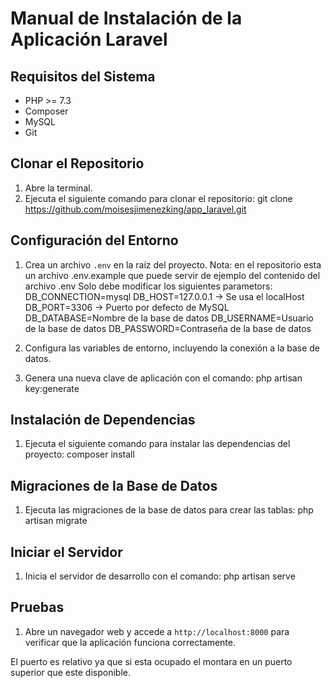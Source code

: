 # Manual de Instalación de la Aplicación Laravel

## Requisitos del Sistema
- PHP >= 7.3
- Composer
- MySQL
- Git


## Clonar el Repositorio
1. Abre la terminal.
2. Ejecuta el siguiente comando para clonar el repositorio: git clone https://github.com/moisesjimenezking/app_laravel.git


## Configuración del Entorno
1. Crea un archivo `.env` en la raíz del proyecto.
Nota: en el repositorio esta un archivo .env.example que puede servir de ejemplo del contenido del archivo .env
    Solo debe modificar los siguientes parametors:
        DB_CONNECTION=mysql
        DB_HOST=127.0.0.1 -> Se usa el localHost
        DB_PORT=3306 -> Puerto por defecto de MySQL
        DB_DATABASE=Nombre de la base de datos
        DB_USERNAME=Usuario de la base de datos
        DB_PASSWORD=Contraseña de la base de datos

2. Configura las variables de entorno, incluyendo la conexión a la base de datos.
3. Genera una nueva clave de aplicación con el comando: php artisan key:generate


## Instalación de Dependencias
1. Ejecuta el siguiente comando para instalar las dependencias del proyecto: composer install


## Migraciones de la Base de Datos
1. Ejecuta las migraciones de la base de datos para crear las tablas: php artisan migrate

## Iniciar el Servidor
1. Inicia el servidor de desarrollo con el comando: php artisan serve


## Pruebas
1. Abre un navegador web y accede a `http://localhost:8000` para verificar que la aplicación funciona correctamente.

El puerto es relativo ya que si esta ocupado el montara en un puerto superior que este disponible.
